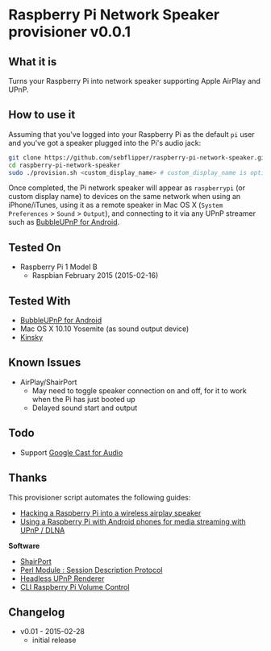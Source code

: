 Raspberry Pi Network Speaker provisioner v0.0.1
==============

What it is
----------
Turns your Raspberry Pi into network speaker supporting Apple AirPlay and UPnP.

How to use it
-------------
Assuming that you've logged into your Raspberry Pi as the default `pi` user and
you've got a speaker plugged into the Pi's audio jack:

```bash
git clone https://github.com/sebflipper/raspberry-pi-network-speaker.git
cd raspberry-pi-network-speaker
sudo ./provision.sh <custom_display_name> # custom_display_name is optional
```

Once completed, the Pi network speaker will appear as `raspberrypi` (or custom
display name) to devices on the same network when using an iPhone/iTunes, using
it as a remote speaker in Mac OS X (`System Preferences` > `Sound` > `Output`),
and connecting to it via any UPnP streamer such as [BubbleUPnP for
Android](https://play.google.com/store/apps/details?id=com.bubblesoft.android.bubbleupnp).

Tested On
---------
* Raspberry Pi 1 Model B
  * Raspbian February 2015 (2015-02-16)

Tested With
-----------
* [BubbleUPnP for
Android](https://play.google.com/store/apps/details?id=com.bubblesoft.android.bubbleupnp)
* Mac OS X 10.10 Yosemite (as sound output device)
* [Kinsky](http://oss.linn.co.uk/trac/wiki/Kinsky)

Known Issues
------------
* AirPlay/ShairPort
  * May need to toggle speaker connection on and off, for it to
    work when the Pi has just booted up
  * Delayed sound start and output

Todo
----
* Support [Google Cast for Audio](http://www.google.com/cast/audio/)

Thanks
------
This provisioner script automates the following guides:
* [Hacking a Raspberry Pi into a wireless airplay speaker](http://jordanburgess.com/post/38986434391/raspberry-pi-airplay)
* [Using a Raspberry Pi with Android phones for media streaming with UPnP / DLNA](http://blog.scphillips.com/2013/01/using-a-raspberry-pi-with-android-phones-for-media-streaming/)

**Software**
* [ShairPort](https://github.com/hendrikw82/shairport)
* [Perl Module : Session Description Protocol](https://github.com/njh/perl-net-sdp)
* [Headless UPnP Renderer](https://github.com/hzeller/gmrender-resurrect)
* [CLI Raspberry Pi Volume Control](http://www.dronkert.net/rpi/vol.html)

Changelog
---------
* v0.01 - 2015-02-28
  * initial release
